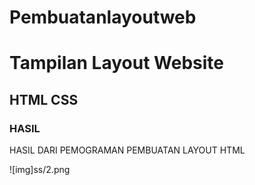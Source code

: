 # Pembuatanlayoutweb
# Tampilan Layout Website
## HTML CSS

### HASIL
<P>HASIL DARI PEMOGRAMAN PEMBUATAN LAYOUT HTML</p>
![img]ss/2.png 